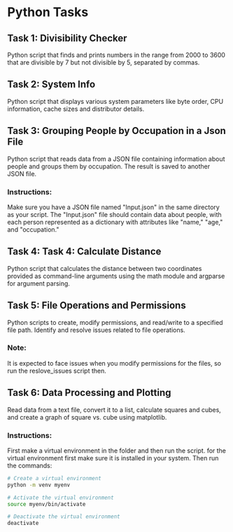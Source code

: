 # Python Tasks
## Task 1: Divisibility Checker
Python script that finds and prints numbers in the range from 2000 to 3600 that are divisible by 7 but not divisible by 5, separated by commas.

## Task 2: System Info
Python script that displays various system parameters like byte order, CPU information, cache sizes and distributor details.

## Task 3: Grouping People by Occupation in a Json File
Python script that reads data from a JSON file containing information about people and groups them by occupation. The result is saved to another JSON file.
### Instructions:
Make sure you have a JSON file named "Input.json" in the same directory as your script.
The "Input.json" file should contain data about people, with each person represented as a dictionary with attributes like "name," "age," and "occupation."

## Task 4: Task 4: Calculate Distance
Python script that calculates the distance between two coordinates provided as command-line arguments using the math module and argparse for argument parsing.

## Task 5: File Operations and Permissions
Python scripts to create, modify permissions, and read/write to a specified file path. Identify and resolve issues related to file operations.

### Note:
It is expected to face issues when you modify permissions for the files, so run the reslove_issues script then.

## Task 6: Data Processing and Plotting
Read data from a text file, convert it to a list, calculate squares and cubes, and create a graph of square vs. cube using matplotlib.

### Instructions:
First make a virtual environment in the folder and then run the script. for the virtual environment first make sure it is installed in your system. Then run the commands:

```bash
# Create a virtual environment
python -m venv myenv

# Activate the virtual environment
source myenv/bin/activate

# Deactivate the virtual environment
deactivate

